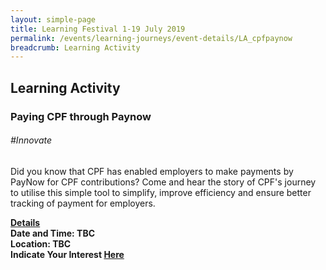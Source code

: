 ```yaml
---
layout: simple-page
title: Learning Festival 1-19 July 2019
permalink: /events/learning-journeys/event-details/LA_cpfpaynow
breadcrumb: Learning Activity
---
```


## Learning Activity
### Paying CPF through Paynow

###### _#Innovate_ 

Did you know that CPF has enabled employers to make payments by PayNow for CPF contributions? Come and hear the story of CPF's journey to utilise this simple tool to simplify, improve efficiency and ensure better tracking of payment for employers.


<b><u>Details</u><br>
**Date and Time: TBC** <br>
**Location: TBC** <br>
**Indicate Your Interest [Here]()** 
